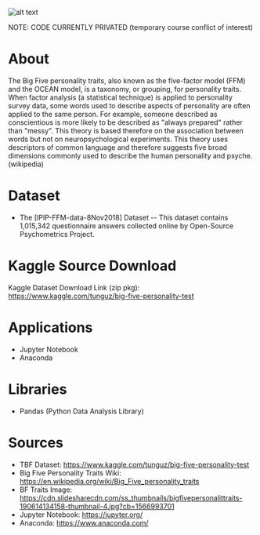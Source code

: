 ![alt text](https://cdn.slidesharecdn.com/ss_thumbnails/bigfivepersonalittraits-190614134158-thumbnail-4.jpg?cb=1566993701)

NOTE: CODE CURRENTLY PRIVATED (temporary course conflict of interest)

# About

The Big Five personality traits, also known as the five-factor model (FFM) and the OCEAN model, is a taxonomy, or grouping,
for personality traits. When factor analysis (a statistical technique) is applied to personality survey data, some words
used to describe aspects of personality are often applied to the same person. For example, someone described as conscientious 
is more likely to be described as "always prepared" rather than "messy". This theory is based therefore on the association 
between words but not on neuropsychological experiments. This theory uses descriptors of common language and therefore suggests
five broad dimensions commonly used to describe the human personality and psyche. (wikipedia)

# Dataset

- The [IPIP-FFM-data-8Nov2018] Dataset
 -- This dataset contains 1,015,342 questionnaire answers collected online by Open-Source Psychometrics Project.

# Kaggle Source Download
Kaggle Dataset Download Link (zip pkg): https://www.kaggle.com/tunguz/big-five-personality-test


# Applications

- Jupyter Notebook 
- Anaconda

# Libraries

- Pandas (Python Data Analysis Library)

# Sources

- TBF Dataset: https://www.kaggle.com/tunguz/big-five-personality-test
- Big Five Personality Traits Wiki: https://en.wikipedia.org/wiki/Big_Five_personality_traits
- BF Traits Image: https://cdn.slidesharecdn.com/ss_thumbnails/bigfivepersonalittraits-190614134158-thumbnail-4.jpg?cb=1566993701
- Jupyter Notebook: https://jupyter.org/
- Anaconda: https://www.anaconda.com/
